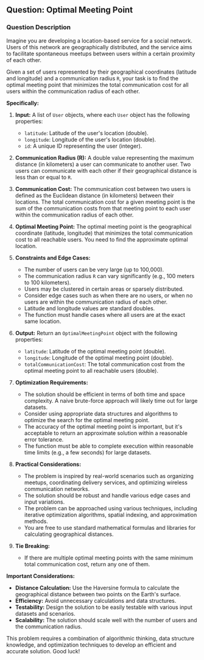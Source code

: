 ## Question: Optimal Meeting Point

### Question Description

Imagine you are developing a location-based service for a social network. Users of this network are geographically distributed, and the service aims to facilitate spontaneous meetups between users within a certain proximity of each other.

Given a set of users represented by their geographical coordinates (latitude and longitude) and a communication radius `R`, your task is to find the optimal meeting point that minimizes the total communication cost for all users within the communication radius of each other.

**Specifically:**

1.  **Input:** A list of `User` objects, where each `User` object has the following properties:
    *   `latitude`: Latitude of the user's location (double).
    *   `longitude`: Longitude of the user's location (double).
    *   `id`: A unique ID representing the user (integer).

2.  **Communication Radius (R):** A double value representing the maximum distance (in kilometers) a user can communicate to another user. Two users can communicate with each other if their geographical distance is less than or equal to `R`.

3.  **Communication Cost:** The communication cost between two users is defined as the Euclidean distance (in kilometers) between their locations. The total communication cost for a given meeting point is the sum of the communication costs from that meeting point to each user within the communication radius of each other.

4.  **Optimal Meeting Point:** The optimal meeting point is the geographical coordinate (latitude, longitude) that minimizes the total communication cost to all reachable users. You need to find the approximate optimal location.

5.  **Constraints and Edge Cases:**

    *   The number of users can be very large (up to 100,000).
    *   The communication radius `R` can vary significantly (e.g., 100 meters to 100 kilometers).
    *   Users may be clustered in certain areas or sparsely distributed.
    *   Consider edge cases such as when there are no users, or when no users are within the communication radius of each other.
    *   Latitude and longitude values are standard doubles.
    *   The function must handle cases where all users are at the exact same location.

6.  **Output:** Return an `OptimalMeetingPoint` object with the following properties:

    *   `latitude`: Latitude of the optimal meeting point (double).
    *   `longitude`: Longitude of the optimal meeting point (double).
    *   `totalCommunicationCost`: The total communication cost from the optimal meeting point to all reachable users (double).

7.  **Optimization Requirements:**

    *   The solution should be efficient in terms of both time and space complexity. A naive brute-force approach will likely time out for large datasets.
    *   Consider using appropriate data structures and algorithms to optimize the search for the optimal meeting point.
    *   The accuracy of the optimal meeting point is important, but it's acceptable to return an approximate solution within a reasonable error tolerance.
    *   The function must be able to complete execution within reasonable time limits (e.g., a few seconds) for large datasets.

8.  **Practical Considerations:**

    *   The problem is inspired by real-world scenarios such as organizing meetups, coordinating delivery services, and optimizing wireless communication networks.
    *   The solution should be robust and handle various edge cases and input variations.
    *   The problem can be approached using various techniques, including iterative optimization algorithms, spatial indexing, and approximation methods.
    *   You are free to use standard mathematical formulas and libraries for calculating geographical distances.

9. **Tie Breaking:**
    * If there are multiple optimal meeting points with the same minimum total communication cost, return any one of them.

**Important Considerations:**

*   **Distance Calculation:** Use the Haversine formula to calculate the geographical distance between two points on the Earth's surface.
*   **Efficiency:** Avoid unnecessary calculations and data structures.
*   **Testability:** Design the solution to be easily testable with various input datasets and scenarios.
*   **Scalability:** The solution should scale well with the number of users and the communication radius.

This problem requires a combination of algorithmic thinking, data structure knowledge, and optimization techniques to develop an efficient and accurate solution. Good luck!
